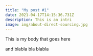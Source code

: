 ```yaml
---
title: "My post #1"
date: 2021-04-17T14:15:36.731Z
description: This is an intri
image: img/about-direct-sourcing.jpg
---
```

This is my body that goes here

and blabla bla blabla